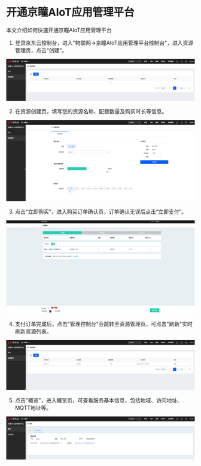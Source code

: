 # 开通京瞳AIoT应用管理平台

本文介绍如何快速开通京瞳AIoT应用管理平台

1. 登录京东云控制台，进入"物联网->京瞳AIoT应用管理平台控制台"，进入资源管理页，点击“创建”。

![创建资源](../../../../image/IoT/AIoT-CV/Getting-Started/Create-Resource.png)

2. 在资源创建页，填写您的资源名称、配额数量及购买时长等信息。

![购买资源](../../../../image/IoT/AIoT-CV/Getting-Started/Buy-Resource.png)

3. 点击“立即购买”，进入购买订单确认页，订单确认无误后点击“立即支付”。

![订单确认](../../../../image/IoT/AIoT-CV/Getting-Started/Order-Confirm.png)
   
4. 支付订单完成后，点击"管理控制台"会跳转至资源管理页，可点击"刷新"实时刷新资源列表。

![资源列表](../../../../image/IoT/AIoT-CV/Getting-Started/Resource-List.png)

5. 点击"概览"，进入概览页，可查看服务基本信息，包括地域、访问地址、MQTT地址等。

![服务详情](../../../../image/IoT/AIoT-CV/Getting-Started/Service-Info.png)

